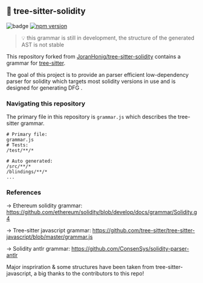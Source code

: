 ## 🌴 tree-sitter-solidity 
![badge](https://action-badges.now.sh/JoranHonig/tree-sitter-solidity)
[![npm version](https://badge.fury.io/js/tree-sitter-solidity.svg)](https://badge.fury.io/js/tree-sitter-solidity)

> 💡 this grammar is still in development, the structure of the generated AST is not stable

This repository forked from [JoranHonig/tree-sitter-solidity](https://github.com/JoranHonig/tree-sitter-solidity,) contains a grammar for [tree-sitter](https://github.com/tree-sitter/tree-sitter).

The goal of this project is to provide an parser efficient low-dependency parser for solidity which targets most solidity versions in use and is designed for generating DFG .


### Navigating this repository
The primary file in this repository is `grammar.js` which describes the tree-sitter grammar.

```
# Primary file:
grammar.js
# Tests:
/test/**/*

# Auto generated:
/src/**/*
/blindings/**/*
...
```

### References
-> Ethereum solidity grammar: https://github.com/ethereum/solidity/blob/develop/docs/grammar/Solidity.g4

-> Tree-sitter javascript grammar: https://github.com/tree-sitter/tree-sitter-javascript/blob/master/grammar.js

-> Solidity antlr grammar: https://github.com/ConsenSys/solidity-parser-antlr

Major inspriration & some structures have been taken from tree-sitter-javascript, a big thanks to the contributors to this repo! 

